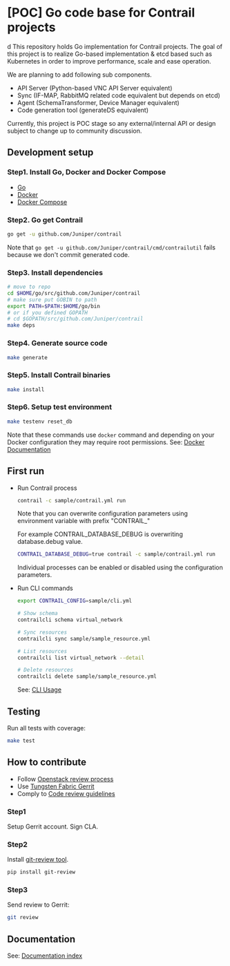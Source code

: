 # [POC] Go code base for Contrail projects

d
This repository holds Go implementation for Contrail projects.
The goal of this project is
to realize Go-based implementation & etcd based such as Kubernetes
in order to improve performance, scale and ease operation.

We are planning to add following sub components.

- API Server (Python-based VNC API Server equivalent)
- Sync (IF-MAP, RabbitMQ related code equivalent but depends on etcd)
- Agent (SchemaTransformer, Device Manager equivalent)
- Code generation tool (generateDS equivalent)

Currently, this project is
POC stage so any external/internal API or design subject to change up
to community discussion.

## Development setup

### Step1. Install Go, Docker and Docker Compose

- [Go](https://golang.org/doc/install)
- [Docker](https://docs.docker.com/install/)
- [Docker Compose](https://docs.docker.com/compose/install/)

### Step2. Go get Contrail

```bash
go get -u github.com/Juniper/contrail
```

Note that `go get -u github.com/Juniper/contrail/cmd/contrailutil` fails because we don't
commit generated code.

### Step3. Install dependencies

```bash
# move to repo
cd $HOME/go/src/github.com/Juniper/contrail
# make sure put GOBIN to path
export PATH=$PATH:$HOME/go/bin
# or if you defined GOPATH
# cd $GOPATH/src/github.com/Juniper/contrail
make deps
```

### Step4. Generate source code

```bash
make generate
```

### Step5. Install Contrail binaries

```bash
make install
```

### Step6. Setup test environment

```bash
make testenv reset_db
```

Note that these commands use `docker` command and depending on your Docker configuration they may require root permissions.
See: [Docker Documentation](https://docs.docker.com/install/linux/linux-postinstall/#manage-docker-as-a-non-root-user)

## First run

- Run Contrail process

    ```bash
    contrail -c sample/contrail.yml run
    ```

    Note that you can overwrite configuration parameters using environment variable with
    prefix "CONTRAIL_"

    For example CONTRAIL_DATABASE_DEBUG is overwriting database.debug value.

    ```bash
    CONTRAIL_DATABASE_DEBUG=true contrail -c sample/contrail.yml run
    ```

    Individual processes can be enabled or disabled using the configuration parameters.

- Run CLI commands

    ```bash
    export CONTRAIL_CONFIG=sample/cli.yml

    # Show schema
    contrailcli schema virtual_network

    # Sync resources
    contrailcli sync sample/sample_resource.yml

    # List resources
    contrailcli list virtual_network --detail

    # Delete resources
    contrailcli delete sample/sample_resource.yml
    ```

    See: [CLI Usage](doc/cli.md)

## Testing

Run all tests with coverage:

```bash
make test
```

## How to contribute

- Follow [Openstack review process](https://docs.openstack.org/infra/manual/developers.html)
- Use [Tungsten Fabric Gerrit](https://review.opencontrail.org)
- Comply to [Code review guidelines](REVIEW.md)

### Step1

Setup Gerrit account. Sign CLA.

### Step2

Install [git-review tool](https://docs.openstack.org/infra/git-review/installation.html).

```bash
pip install git-review
```

### Step3

Send review to Gerrit:

```bash
git review
```

## Documentation

See: [Documentation index](./doc/index.md)
